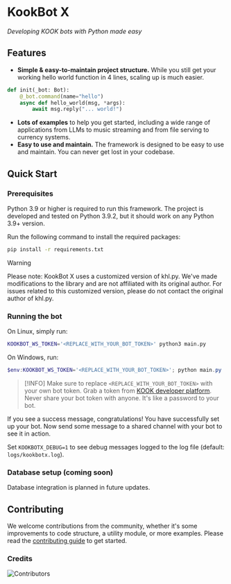 # KookBot X

*Developing KOOK bots with Python made easy*

## Features

- **Simple & easy-to-maintain project structure.** While you still get your working hello world function in 4 lines, scaling up is much easier.

```python
def init(_bot: Bot):
    @_bot.command(name="hello")
    async def hello_world(msg, *args):
        await msg.reply("... world!")
```

- **Lots of examples** to help you get started, including a wide range of applications from LLMs to music streaming and from file serving to currency systems.
- **Easy to use and maintain.** The framework is designed to be easy to use and maintain. You can never get lost in your codebase.

## Quick Start

### Prerequisites

Python 3.9 or higher is required to run this framework. The project is developed and tested on Python 3.9.2, but it should work on any Python 3.9+ version.

Run the following command to install the required packages:

```bash
pip install -r requirements.txt
```

> [!WARNING]  
> Please note: KookBot X uses a customized version of khl.py. We've made modifications to the library and are not affiliated with its original author. For issues related to this customized version, please do not contact the original author of khl.py.

### Running the bot

On Linux, simply run:

```bash
KOOKBOT_WS_TOKEN='<REPLACE_WITH_YOUR_BOT_TOKEN>' python3 main.py
```

On Windows, run:

```powershell
$env:KOOKBOT_WS_TOKEN='<REPLACE_WITH_YOUR_BOT_TOKEN>'; python main.py
```

> [!INFO]
> Make sure to replace `<REPLACE_WITH_YOUR_BOT_TOKEN>` with your own bot token. Grab a token from [KOOK developer platform](https://developer.kookapp.cn/bot). Never share your bot token with anyone. It's like a password to your bot.

If you see a success message, congratulations! You have successfully set up your bot. Now send some message to a shared channel with your bot to see it in action.

Set `KOOKBOTX_DEBUG=1` to see debug messages logged to the log file (default: `logs/kookbotx.log`).

### Database setup (coming soon)

Database integration is planned in future updates.

<!-- ~~Several example modules use databases to store data. We recommend using SQLite for development and PostgreSQL for production.~~ No examples use databases at the moment. -->

## Contributing

We welcome contributions from the community, whether it's some improvements to code structure, a utility module, or more examples. Please read the [contributing guide](#CONTRIBUTING.md) to get started.

### Credits

![Contributors](https://contrib.rocks/image?repo=Gennadiyev/KookBotX)
